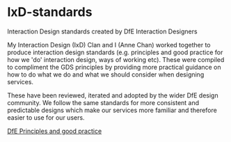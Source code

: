 # IxD-standards
Interaction Design standards created by DfE Interaction Designers

My Interaction Design (IxD) Clan and I (Anne Chan) worked together to produce interaction design standards (e.g. principles and good practice for how we 'do' interaction design, ways of working etc). These were compiled to compliment the GDS principles by providing more practical guidance on how to do what we do and what we should consider when designing services. 

These have been reviewed, iterated and adopted by the wider DfE design community. We follow the same standards for more consistent and predictable designs which make our services more familiar and therefore easier to use for our users.

[DfE Principles and good practice]()
